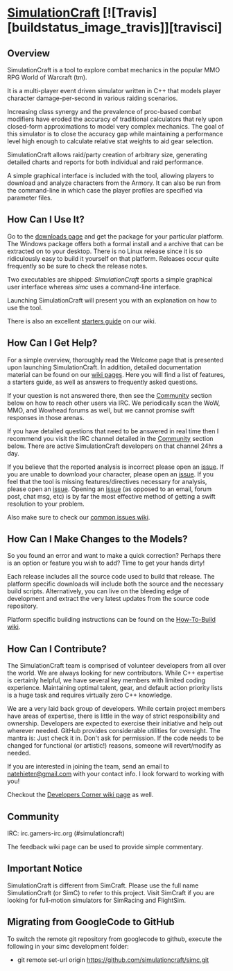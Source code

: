 # [SimulationCraft](http://www.simulationcraft.org/) [![Travis][buildstatus_image_travis]][travisci]
## Overview

SimulationCraft is a tool to explore combat mechanics in the popular MMO RPG World of Warcraft (tm).

It is a multi-player event driven simulator written in C++ that models player character damage-per-second in various raiding scenarios.

Increasing class synergy and the prevalence of proc-based combat modifiers have eroded the accuracy of traditional calculators that rely upon closed-form approximations to model very complex mechanics. The goal of this simulator is to close the accuracy gap while maintaining a performance level high enough to calculate relative stat weights to aid gear selection.

SimulationCraft allows raid/party creation of arbitrary size, generating detailed charts and reports for both individual and raid performance.

A simple graphical interface is included with the tool, allowing players to download and analyze characters from the Armory. It can also be run from the command-line in which case the player profiles are specified via parameter files.

## How Can I Use It?

Go to the [downloads page](http://www.simulationcraft.org/download.html) and get the package for your particular platform. 
The Windows package offers both a formal install and a archive that can be extracted on to your desktop. There is no Linux release since it is so ridiculously easy to build it yourself on that platform. Releases occur quite frequently so be sure to check the release notes.

Two executables are shipped: *SimulationCraft* sports a simple graphical user interface whereas *simc* uses a command-line interface.

Launching SimulationCraft will present you with an explanation on how to use the tool.

There is also an excellent [starters guide](../../wiki/StartersGuide) on our wiki.


## How Can I Get Help?

For a simple overview, thoroughly read the Welcome page that is presented upon launching SimulationCraft. In addition, detailed documentation material can be found on our [wiki pages](../../wiki/). Here you will find a list of features, a starters guide, as well as answers to frequently asked questions.

If your question is not answered there, then see the [Community](#community) section below on how to reach other users via IRC. We periodically scan the WoW, MMO, and Wowhead forums as well, but we cannot promise swift responses in those arenas.

If you have detailed questions that need to be answered in real time then I recommend you visit the IRC channel detailed in the [Community](#community) section below. There are active SimulationCraft developers on that channel 24hrs a day.

If you believe that the reported analysis is incorrect please open an [issue](../../issues). If you are unable to download your character, please open an [issue](../../issues). If you feel that the tool is missing features/directives necessary for analysis, please open an [issue](../../issues). Opening an [issue](../../issues) (as opposed to an email, forum post, chat msg, etc) is by far the most effective method of getting a swift resolution to your problem.

Also make sure to check our [common issues wiki](../../wiki/CommonIssues).

## How Can I Make Changes to the Models?

So you found an error and want to make a quick correction? Perhaps there is an option or feature you wish to add? Time to get your hands dirty!

Each release includes all the source code used to build that release. The platform specific downloads will include both the source and the necessary build scripts. Alternatively, you can live on the bleeding edge of development and extract the very latest updates from the source code repository.

Platform specific building instructions can be found on the [How-To-Build wiki](../../wiki/HowToBuild).

## How Can I Contribute?

The SimulationCraft team is comprised of volunteer developers from all over the world. We are always looking for new contributors. While C++ expertise is certainly helpful, we have several key members with limited coding experience. Maintaining optimal talent, gear, and default action priority lists is a huge task and requires virtually zero C++ knowledge.

We are a very laid back group of developers. While certain project members have areas of expertise, there is little in the way of strict responsibility and ownership. Developers are expected to exercise their initiative and help out wherever needed. GitHub provides considerable utilities for oversight. The mantra is: Just check it in. Don't ask for permission. If the code needs to be changed for functional (or artistic!) reasons, someone will revert/modify as needed.

If you are interested in joining the team, send an email to natehieter@gmail.com with your contact info. I look forward to working with you!

Checkout the [Developers Corner wiki page](../../wiki/Participate) as well.

## Community

IRC: irc.gamers-irc.org (#simulationcraft)

The feedback wiki page can be used to provide simple commentary.

## Important Notice

SimulationCraft is different from SimCraft. Please use the full name SimulationCraft (or SimC) to refer to this project. Visit SimCraft if you are looking for full-motion simulators for SimRacing and FlightSim. 

## Migrating from GoogleCode to GitHub
To switch the remote git repository from googlecode to github, execute the following in your simc development folder:
- git remote set-url origin https://github.com/simulationcraft/simc.git
